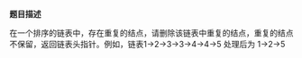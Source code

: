 **题目描述**

在一个排序的链表中，存在重复的结点，请删除该链表中重复的结点，重复的结点不保留，返回链表头指针。例如，链表1-&gt;2-&gt;3-&gt;3-&gt;4-&gt;4-&gt;5 处理后为 1-&gt;2-&gt;5
